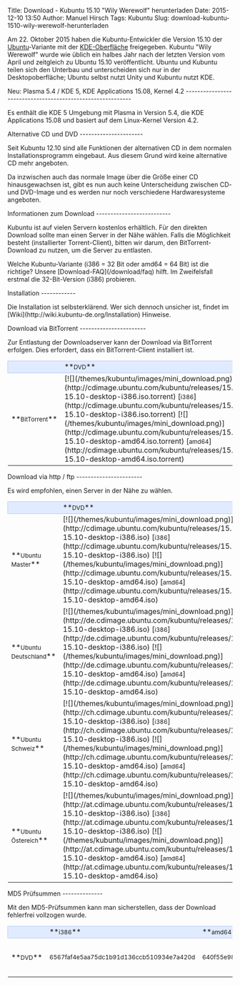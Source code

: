 Title: Download - Kubuntu 15.10 "Wily Werewolf" herunterladen
Date: 2015-12-10 13:50
Author: Manuel Hirsch
Tags: Kubuntu
Slug: download-kubuntu-1510-wily-werewolf-herunterladen

Am 22. Oktober 2015 haben die Kubuntu-Entwickler die Version 15.10 der
[Ubuntu](http://www.ubuntu.com/)-Variante mit der
[KDE-Oberfläche](http://www.kde.org/) freigegeben. Kubuntu "Wily
Werewolf" wurde wie üblich ein halbes Jahr nach der letzten Version vom
April und zeitgleich zu Ubuntu 15.10 veröffentlicht. Ubuntu und Kubuntu
teilen sich den Unterbau und unterscheiden sich nur in der
Desktopoberfläche; Ubuntu selbst nutzt Unity und Kubuntu nutzt KDE.

</p>
Neu: Plasma 5.4 / KDE 5, KDE Applications 15.08, Kernel 4.2
-----------------------------------------------------------

</p>
Es enthält die KDE 5 Umgebung mit Plasma in Version 5.4, die KDE
Applications 15.08 und basiert auf dem Linux-Kernel Version 4.2.

</p>
Alternative CD und DVD
----------------------

</p>
Seit Kubuntu 12.10 sind alle Funktionen der alternativen CD in dem
normalen Installationsprogramm eingebaut. Aus diesem Grund wird keine
alternative CD mehr angeboten.

</p>
Da inzwischen auch das normale Image über die Größe einer CD
hinausgewachsen ist, gibt es nun auch keine Unterscheidung zwischen CD-
und DVD-Image und es werden nur noch verschiedene Hardwaresysteme
angeboten.

</p>
Informationen zum Download
--------------------------

</p>
Kubuntu ist auf vielen Servern kostenlos erhältlich. Für den direkten
Download sollte man einen Server in der Nähe wählen. Falls die
Möglichkeit besteht (installierter Torrent-Client), bitten wir darum,
den BitTorrent-Download zu nutzen, um die Server zu entlasten.

</p>
Welche Kubuntu-Variante (i386 = 32 Bit oder amd64 = 64 Bit) ist die
richtige? Unsere [Download-FAQ](/download/faq) hilft. Im Zweifelsfall
erstmal die 32-Bit-Version (i386) probieren.

</p>
Installation
------------

</p>
Die Installation ist selbsterklärend. Wer sich dennoch unsicher ist,
findet im [Wiki](http://wiki.kubuntu-de.org/Installation) Hinweise.

</p>
Download via BitTorrent
-----------------------

</p>
Zur Entlastung der Downloadserver kann der Download via BitTorrent
erfolgen. Dies erfordert, dass ein BitTorrent-Client installiert ist.

</p>
<table width="100%" cellspacing="2" cellpadding="2">
</p>
<p>
<tbody>
</p>
<p>
<tr style="border: 1px solid rgb(179, 200, 243); background-color: rgb(225, 235, 255);">
</p>
<p>
<td width="150" align="left">
 

</td>
</p>
<p>
<td width="150" align="left">
**<small>DVD</small>**

</td>
</p>
<p>
</tr>
</p>
<p>
<tr class="even">
</p>
<p>
<td>
**<small>BitTorrent</small>**

</td>
</p>
<p>
<td>
[![](/themes/kubuntu/images/mini_download.png)](http://cdimage.ubuntu.com/kubuntu/releases/15.10/release/kubuntu-15.10-desktop-i386.iso.torrent)
[<small>i386</small>](http://cdimage.ubuntu.com/kubuntu/releases/15.10/release/kubuntu-15.10-desktop-i386.iso.torrent)
[![](/themes/kubuntu/images/mini_download.png)](http://cdimage.ubuntu.com/kubuntu/releases/15.10/release/kubuntu-15.10-desktop-amd64.iso.torrent)
[<small>amd64</small>](http://cdimage.ubuntu.com/kubuntu/releases/15.10/release/kubuntu-15.10-desktop-amd64.iso.torrent)

</td>
</p>
<p>
</tr>
</p>
<p>
</tbody>
</p>
<p>
</table>
</p>
</p>
Download via http / ftp
-----------------------

</p>
Es wird empfohlen, einen Server in der Nähe zu wählen.

</p>
<table width="100%" cellspacing="2" cellpadding="2">
</p>
<p>
<tbody>
</p>
<p>
<tr style="border: 1px solid rgb(179, 200, 243); background-color: rgb(225, 235, 255);">
</p>
<p>
<td width="150" align="left">
 

</td>
</p>
<p>
<td width="150" align="left">
**<small>DVD</small>**

</td>
</p>
<p>
</tr>
</p>
<p>
<tr class="even">
</p>
<p>
<td>
**<small>Ubuntu Master</small>**

</td>
</p>
<p>
<td>
[![](/themes/kubuntu/images/mini_download.png)](http://cdimage.ubuntu.com/kubuntu/releases/15.10/release/kubuntu-15.10-desktop-i386.iso)
[<small>i386</small>](http://cdimage.ubuntu.com/kubuntu/releases/15.10/release/kubuntu-15.10-desktop-i386.iso)
[![](/themes/kubuntu/images/mini_download.png)](http://cdimage.ubuntu.com/kubuntu/releases/15.10/release/kubuntu-15.10-desktop-amd64.iso)
[<small>amd64</small>](http://cdimage.ubuntu.com/kubuntu/releases/15.10/release/kubuntu-15.10-desktop-amd64.iso)

</td>
</p>
<p>
</tr>
</p>
<p>
<tr class="odd">
</p>
<p>
<td>
**<small>Ubuntu Deutschland</small>**

</td>
</p>
<p>
<td>
[![](/themes/kubuntu/images/mini_download.png)](http://de.cdimage.ubuntu.com/kubuntu/releases/15.10/release/kubuntu-15.10-desktop-i386.iso)
[<small>i386</small>](http://de.cdimage.ubuntu.com/kubuntu/releases/15.10/release/kubuntu-15.10-desktop-i386.iso)
[![](/themes/kubuntu/images/mini_download.png)](http://de.cdimage.ubuntu.com/kubuntu/releases/15.10/release/kubuntu-15.10-desktop-amd64.iso)
[<small>amd64</small>](http://de.cdimage.ubuntu.com/kubuntu/releases/15.10/release/kubuntu-15.10-desktop-amd64.iso)

</td>
</p>
<p>
</tr>
</p>
<p>
<tr class="even">
</p>
<p>
<td>
**<small>Ubuntu Schweiz</small>**

</td>
</p>
<p>
<td>
[![](/themes/kubuntu/images/mini_download.png)](http://ch.cdimage.ubuntu.com/kubuntu/releases/15.10/release/kubuntu-15.10-desktop-i386.iso)
[<small>i386</small>](http://ch.cdimage.ubuntu.com/kubuntu/releases/15.10/release/kubuntu-15.10-desktop-i386.iso)
[![](/themes/kubuntu/images/mini_download.png)](http://ch.cdimage.ubuntu.com/kubuntu/releases/15.10/release/kubuntu-15.10-desktop-amd64.iso)
[<small>amd64</small>](http://ch.cdimage.ubuntu.com/kubuntu/releases/15.10/release/kubuntu-15.10-desktop-amd64.iso)

</td>
</p>
<p>
</tr>
</p>
<p>
<tr class="odd">
</p>
<p>
<td>
**<small>Ubuntu Östereich</small>**

</td>
</p>
<p>
<td>
[![](/themes/kubuntu/images/mini_download.png)](http://at.cdimage.ubuntu.com/kubuntu/releases/15.10/release/kubuntu-15.10-desktop-i386.iso)
[<small>i386</small>](http://at.cdimage.ubuntu.com/kubuntu/releases/15.10/release/kubuntu-15.10-desktop-i386.iso)
[![](/themes/kubuntu/images/mini_download.png)](http://at.cdimage.ubuntu.com/kubuntu/releases/15.10/release/kubuntu-15.10-desktop-amd64.iso)
[<small>amd64</small>](http://at.cdimage.ubuntu.com/kubuntu/releases/15.10/release/kubuntu-15.10-desktop-amd64.iso)

</td>
</p>
<p>
</tr>
</p>
<p>
</tbody>
</p>
<p>
</table>
</p>
</p>
MD5 Prüfsummen
--------------

</p>
Mit den MD5-Prüfsummen kann man sicherstellen, dass der Download
fehlerfrei vollzogen wurde.

</p>
<table width="100%" cellspacing="2" cellpadding="2">
</p>
<p>
<tbody>
</p>
<p>
<tr style="border: 1px solid rgb(179, 200, 243); background-color: rgb(225, 235, 255);">
</p>
<p>
<td align="left">
 

</td>
</p>
<p>
<td width="200" align="left">
**<small>i386</small>**

</td>
</p>
<p>
<td width="200" align="left">
**<small>amd64</small>**

</td>
</p>
<p>
<td width="80" align="left">
**<small>MD5/GPG</small>**

</td>
</p>
<p>
</tr>
</p>
<p>
<tr class="even">
</p>
<p>
<td>
**<small>DVD</small>**

</td>
</p>
<p>
<td>
<small>6567faf4e5aa75dc1b91d136ccb510934e7a420d</small>

</td>
</p>
<p>
<td>
<small>640f55e98a17a7afa9828ba7c7ee51c801aa8365</small>

</td>
</p>
<p>
<td>
[![](/themes/kubuntu/images/mini_download.png)](http://cdimage.ubuntu.com/kubuntu/releases/wily/release/MD5SUMS) /  
[![](/themes/kubuntu/images/mini_download.png)](http://cdimage.ubuntu.com/kubuntu/releases/wily/release/MD5SUMS.gpg)

</td>
</p>
<p>
</tr>
</p>
<p>
</tbody>
</p>
<p>
</table>
</p>

